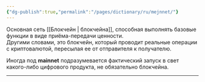```yaml
---
{"dg-publish":true,"permalink":"/pages/dictionary/ru/mejnnet/"}
---
```



Основная сеть [[Блокчейн \| блокчейна]], способная выполнять базовые функции в виде приёма-передачи ценности.  
Другими словами, это блокчейн, который проводит реальные операции с криптовалютой, пересылая ее от отправителя к получателю.

Иногда под **mainnet** подразумевается фактический запуск в свет какого-либо цифрового продукта, не обязательно блокчейна.

---
